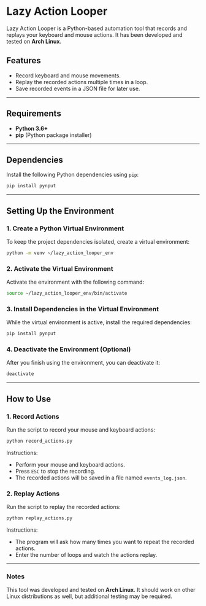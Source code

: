 
# **Lazy Action Looper**

Lazy Action Looper is a Python-based automation tool that records and replays your keyboard and mouse actions. It has been developed and tested on **Arch Linux**.

## **Features**
- Record keyboard and mouse movements.
- Replay the recorded actions multiple times in a loop.
- Save recorded events in a JSON file for later use.

---

## **Requirements**
- **Python 3.6+**
- **pip** (Python package installer)

---

## **Dependencies**
Install the following Python dependencies using `pip`:

```bash
pip install pynput
```

---

## **Setting Up the Environment**

### **1. Create a Python Virtual Environment**

To keep the project dependencies isolated, create a virtual environment:

```bash
python -m venv ~/lazy_action_looper_env
```

### **2. Activate the Virtual Environment**

Activate the environment with the following command:

```bash
source ~/lazy_action_looper_env/bin/activate
```

### **3. Install Dependencies in the Virtual Environment**

While the virtual environment is active, install the required dependencies:

```bash
pip install pynput
```

### **4. Deactivate the Environment (Optional)**

After you finish using the environment, you can deactivate it:

```bash
deactivate
```

---

## **How to Use**

### **1. Record Actions**

Run the script to record your mouse and keyboard actions:

```bash
python record_actions.py
```

Instructions:
- Perform your mouse and keyboard actions.
- Press `ESC` to stop the recording.
- The recorded actions will be saved in a file named `events_log.json`.

### **2. Replay Actions**

Run the script to replay the recorded actions:

```bash
python replay_actions.py
```

Instructions:
- The program will ask how many times you want to repeat the recorded actions.
- Enter the number of loops and watch the actions replay.

---

### **Notes**
This tool was developed and tested on **Arch Linux**. It should work on other Linux distributions as well, but additional testing may be required.
